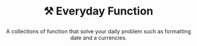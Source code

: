 # <p align="center">⚒️ Everyday Function</p>

<p align="center">A collections of function that solve your daily problem such as formatting date and a currencies.</p>
